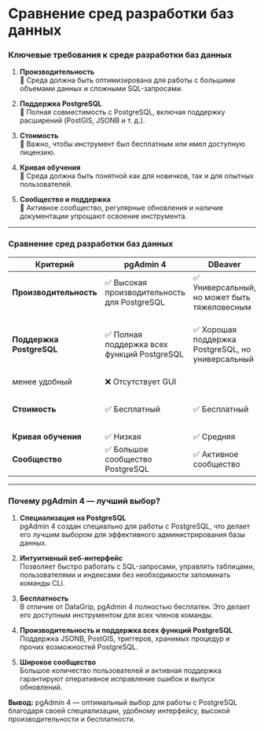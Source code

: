 # Сравнение сред разработки баз данных

### **Ключевые требования к среде разработки баз данных**  

1. **Производительность**  
   📌 Среда должна быть оптимизирована для работы с большими объемами данных и сложными SQL-запросами.  

2. **Поддержка PostgreSQL**  
   📌 Полная совместимость с PostgreSQL, включая поддержку расширений (PostGIS, JSONB и т. д.).  

3. **Стоимость**  
   📌 Важно, чтобы инструмент был бесплатным или имел доступную лицензию.  

4. **Кривая обучения**  
   📌 Среда должна быть понятной как для новичков, так и для опытных пользователей.  

5. **Сообщество и поддержка**  
   📌 Активное сообщество, регулярные обновления и наличие документации упрощают освоение инструмента.  

---

### **Сравнение сред разработки баз данных**

| **Критерий**          | **pgAdmin 4**                     | **DBeaver**                        | **DataGrip**                       | **Adminer**                        | **psql (CLI)**                     |
|------------------------|------------------------------------|------------------------------------|------------------------------------|------------------------------------|------------------------------------|
| **Производительность**| ✅ Высокая производительность для PostgreSQL | ✅ Универсальный, но может быть тяжеловесным | ⚠️ Может быть ресурсоемким         | ✅ Очень быстрый и легковесный     | ✅ Минимальное потребление ресурсов |
| **Поддержка PostgreSQL** | ✅ Полная поддержка всех функций PostgreSQL | ✅ Хорошая поддержка PostgreSQL, но универсальный | ✅ Полная поддержка PostgreSQL, но дорогостоящий | ✅ Ограниченная, но достаточная для базовых задач | ✅ Полная поддержка через команды   |
менее удобный       | ❌ Отсутствует GUI                  |
| **Стоимость**         | ✅ Бесплатный                     | ✅ Бесплатный                      | ❌ Платный (дорогой для небольших команд) | ✅ Бесплатный                      | ✅ Бесплатный                      |
| **Кривая обучения**   | ✅ Низкая                          | ✅ Средняя                         | ⚠️ Средняя                          | ✅ Низкая                          | ❌ Высокая                         |
| **Сообщество**        | ✅ Большое сообщество PostgreSQL  | ✅ Активное сообщество             | ⚠️ Меньшее сообщество              | ⚠️ Маленькое сообщество            | ✅ Активное сообщество PostgreSQL  |

---

### **Почему pgAdmin 4 — лучший выбор?**

1. **Специализация на PostgreSQL**  
   pgAdmin 4 создан специально для работы с PostgreSQL, что делает его лучшим выбором для эффективного администрирования базы данных.  

2. **Интуитивный веб-интерфейс**  
   Позволяет быстро работать с SQL-запросами, управлять таблицами, пользователями и индексами без необходимости запоминать команды CLI.  

3. **Бесплатность**  
   В отличие от DataGrip, pgAdmin 4 полностью бесплатен. Это делает его доступным инструментом для всех членов команды.  

4. **Производительность и поддержка всех функций PostgreSQL**  
   Поддержка JSONB, PostGIS, триггеров, хранимых процедур и прочих возможностей PostgreSQL.  

5. **Широкое сообщество**  
   Большое количество пользователей и активная поддержка гарантируют оперативное исправление ошибок и выпуск обновлений.  

**Вывод:** pgAdmin 4 — оптимальный выбор для работы с PostgreSQL благодаря своей специализации, удобному интерфейсу, высокой производительности и бесплатности.
